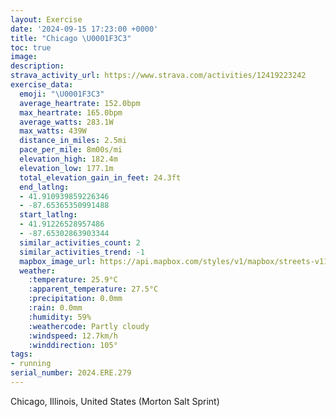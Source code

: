 ```yaml
---
layout: Exercise
date: '2024-09-15 17:23:00 +0000'
title: "Chicago \U0001F3C3"
toc: true
image:
description:
strava_activity_url: https://www.strava.com/activities/12419223242
exercise_data:
  emoji: "\U0001F3C3"
  average_heartrate: 152.0bpm
  max_heartrate: 165.0bpm
  average_watts: 283.1W
  max_watts: 439W
  distance_in_miles: 2.5mi
  pace_per_mile: 8m00s/mi
  elevation_high: 182.4m
  elevation_low: 177.1m
  total_elevation_gain_in_feet: 24.3ft
  end_latlng:
  - 41.910939859226346
  - -87.65365350991488
  start_latlng:
  - 41.91226528957486
  - -87.65302863903344
  similar_activities_count: 2
  similar_activities_trend: -1
  mapbox_image_url: https://api.mapbox.com/styles/v1/mapbox/streets-v11/static/path-5+787af2-1.0(cvx~Ft%7C~uO%3Fr%40%5C%5DlA%7D%40d%40c%40XSJGd%40KH%3FHDh%40%60AJFL%3FbAc%40%5E%5DbAu%40X%5BXW~AmBp%40%5Dn%40a%40%60Aq%40%60%40a%40TIT%3FHA%5CS%5BXQTq%40Zk%40l%40c%40Va%40Z%5D%5ENK%7C%40u%40%5Ea%40VK%5EYb%40ST%5DPO%3FCG%3Fg%40Rd%40%5Dn%40o%40d%40%5Bd%40a%40DI%3FIWg%40Mm%40Eg%40FSjBuAr%40a%40r%40s%40z%40u%40fBsAn%40m%40LGF%40%40LA%7CABjJCrFBvCL%7CF%3FnIB%5ECxBFfF%3FrACv%40IZi%40n%40u%40t%40%5B%60%40q%40d%40q%40Ts%40LW%40g%40HqBReANmAJq%40Bs%40HOFU%5CIFg%40RcFlCwAn%40a%40X%7B%40b%40aA%5C%7B%40l%40c%40RUBSTWDCI%40%5B%40mDEaB%40wAEcF%40iBEcAAaH),pin-s-s+e5b22e(-87.65403,41.9109),pin-s-f+89ae00(-87.65654999999998,41.910869999999996)/auto/800x800?access_token=pk.eyJ1Ijoiam9zaGJlY2ttYW4iLCJhIjoiY205eWR2aDd1MWZ6djJrbXc4a3M0bWZleiJ9.XiG9OWkNcZk2QzjJbxLB4A
  weather:
    :temperature: 25.9°C
    :apparent_temperature: 27.5°C
    :precipitation: 0.0mm
    :rain: 0.0mm
    :humidity: 59%
    :weathercode: Partly cloudy
    :windspeed: 12.7km/h
    :winddirection: 105°
tags:
- running
serial_number: 2024.ERE.279
---
```

Chicago, Illinois, United States (Morton Salt Sprint)
